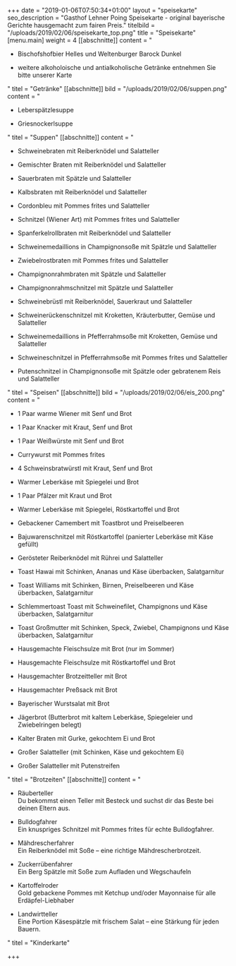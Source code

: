 +++
date = "2019-01-06T07:50:34+01:00"
layout = "speisekarte"
seo_description = "Gasthof Lehner Poing Speisekarte - original bayerische Gerichte hausgemacht zum fairen Preis."
titelbild = "/uploads/2019/02/06/speisekarte_top.png"
title = "Speisekarte"
[menu.main]
weight = 4
[[abschnitte]]
content = "<ul><li><p>Bischofshofbier Helles und Weltenburger Barock Dunkel</p></li><li><p>weitere alkoholoische und antialkoholische Getränke entnehmen Sie bitte unserer Karte</p></li></ul>"
titel = "Getränke"
[[abschnitte]]
bild = "/uploads/2019/02/06/suppen.png"
content = "<ul><li><p>Leberspätzlesuppe</p></li><li><p>Griesnockerlsuppe</p></li></ul>"
titel = "Suppen"
[[abschnitte]]
content = "<ul><li><p>Schweinebraten mit Reiberknödel und Salatteller </p></li><li><p>Gemischter Braten mit Reiberknödel und Salatteller </p></li><li><p>Sauerbraten mit Spätzle und Salatteller </p></li><li><p>Kalbsbraten mit Reiberknödel und Salatteller </p></li><li><p>Cordonbleu mit Pommes frites und Salatteller </p></li><li><p>Schnitzel (Wiener Art) mit Pommes frites und Salatteller </p></li><li><p>Spanferkelrollbraten mit Reiberknödel und Salatteller </p></li><li><p>Schweinemedaillions in Champignonsoße mit Spätzle und Salatteller </p></li><li><p>Zwiebelrostbraten mit Pommes frites und Salatteller </p></li><li><p>Champignonrahmbraten mit Spätzle und Salatteller </p></li><li><p>Champignonrahmschnitzel mit Spätzle und Salatteller</p></li><li><p>Schweinebrüstl mit Reiberknödel, Sauerkraut und Salatteller</p></li><li><p>Schweinerückenschnitzel mit Kroketten, Kräuterbutter, Gemüse und Salatteller </p></li><li><p>Schweinemedaillions in Pfefferrahmsoße mit Kroketten, Gemüse und Salatteller </p></li><li><p>Schweineschnitzel in Pfefferrahmsoße mit Pommes frites und Salatteller </p></li><li><p>Putenschnitzel in Champignonsoße mit Spätzle oder gebratenem Reis und Salatteller</p></li></ul>"
titel = "Speisen"
[[abschnitte]]
bild = "/uploads/2019/02/06/eis_200.png"
content = "<ul><li><p>1 Paar warme Wiener mit Senf und Brot</p></li><li><p>1 Paar Knacker mit Kraut, Senf und Brot</p></li><li><p>1 Paar Weißwürste mit Senf und Brot</p></li><li><p>Currywurst mit Pommes frites</p></li><li><p>4 Schweinsbratwürstl mit Kraut, Senf und Brot</p></li><li><p>Warmer Leberkäse mit Spiegelei und Brot</p></li><li><p>1 Paar Pfälzer mit Kraut und Brot</p></li><li><p>Warmer Leberkäse mit Spiegelei, Röstkartoffel und Brot</p></li><li><p>Gebackener Camembert mit Toastbrot und Preiselbeeren</p></li><li><p>Bajuwarenschnitzel mit Röstkartoffel (panierter Leberkäse mit Käse gefüllt)</p></li><li><p>Gerösteter Reiberknödel mit Rührei und Salatteller</p></li><li><p>Toast Hawai mit Schinken, Ananas und Käse überbacken, Salatgarnitur</p></li><li><p>Toast Williams mit Schinken, Birnen, Preiselbeeren und Käse überbacken, Salatgarnitur</p></li><li><p>Schlemmertoast Toast mit Schweinefilet, Champignons und Käse überbacken, Salatgarnitur</p></li><li><p>Toast Großmutter mit Schinken, Speck, Zwiebel, Champignons und Käse überbacken, Salatgarnitur</p></li><li><p>Hausgemachte Fleischsulze mit Brot (nur im Sommer)</p></li><li><p>Hausgemachte Fleischsulze mit Röstkartoffel und Brot</p></li><li><p>Hausgemachter Brotzeitteller mit Brot </p></li><li><p>Hausgemachter Preßsack mit Brot </p></li><li><p>Bayerischer Wurstsalat mit Brot </p></li><li><p>Jägerbrot (Butterbrot mit kaltem Leberkäse, Spiegeleier und Zwiebelringen belegt)</p></li><li><p>Kalter Braten mit Gurke, gekochtem Ei und Brot</p></li><li><p>Großer Salatteller (mit Schinken, Käse und gekochtem Ei)</p></li><li><p>Großer Salatteller mit Putenstreifen</p></li></ul>"
titel = "Brotzeiten"
[[abschnitte]]
content = "<ul><li><p>Räuberteller <br>Du bekommst einen Teller mit Besteck und suchst dir das Beste bei deinen Eltern aus.</p></li><li><p>Bulldogfahrer<br>Ein knuspriges Schnitzel mit Pommes frites für echte Bulldogfahrer.</p></li><li><p>Mähdrescherfahrer<br>Ein Reiberknödel mit Soße – eine richtige Mähdrescherbrotzeit.</p></li><li><p>Zuckerrübenfahrer<br>Ein Berg Spätzle mit Soße zum Aufladen und Wegschaufeln</p></li><li><p>Kartoffelroder<br>Gold gebackene Pommes mit Ketchup und/oder Mayonnaise für alle Erdäpfel-Liebhaber</p></li><li><p>Landwirtteller<br>Eine Portion Käsespätzle mit frischem Salat – eine Stärkung für jeden Bauern.</p></li></ul>"
titel = "Kinderkarte"

+++

